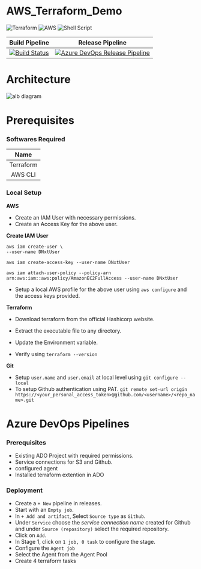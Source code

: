 # AWS_Terraform_Demo
![Terraform](https://img.shields.io/badge/-%235835CC.svg?style=for-the-badge&logo=terraform&logoColor=white) ![AWS](https://img.shields.io/badge/-%23FF9900.svg?style=for-the-badge&logo=amazon-aws&logoColor=white) ![Shell Script](https://img.shields.io/badge/-%23121011.svg?style=for-the-badge&logo=gnu-bash&logoColor=white) 

| Build Pipeline | Release Pipeline |
| ---- | ---- |
| [![Build Status](https://dev.azure.com/DevOpsNxt961/Nxt/_apis/build/status%2FNxt-CI?branchName=basic_ec2)](https://dev.azure.com/DevOpsNxt961/Nxt/_build/latest?definitionId=1&branchName=basic_ec2) | [![Azure DevOps Release Pipeline](https://vsrm.dev.azure.com/DevOpsNxt961/_apis/public/Release/badge/9adb4fbe-b74d-4b2b-b048-09612ac8de25/1/1?api-version=6.0)](https://dev.azure.com/DevOpsNxt961/Nxt/_release?definitionId=9adb4fbe-b74d-4b2b-b048-09612ac8de25&_a=releases) |
# Architecture 
![alb diagram](https://github.com/yoU-Jay/AWS_Demo/assets/59735375/e70aec36-870f-401c-a5bd-d6028a011210)



# Prerequisites

### Softwares Required

|  **Name** |
|:---------:|
| Terraform |
|  AWS CLI  |

### Local Setup

**AWS**

* Create an IAM User with necessary permissions.
* Create an Access Key for the above user.

**Create IAM User**

```
aws iam create-user \
--user-name DNxtUser

aws iam create-access-key --user-name DNxtUser

aws iam attach-user-policy --policy-arn arn:aws:iam::aws:policy/AmazonEC2FullAccess --user-name DNxtUser
```

* Setup a local AWS profile for the above user using `aws configure` and the access keys provided.

  

**Terraform**

* Download terraform from the official Hashicorp website.

* Extract the executable file to any directory.

* Update the Environment variable.

* Verify using `terraform --version`

  

**Git**

* Setup `user.name` and `user.email` at local level using `git configure --local`
* To setup Github authentication using PAT. `git remote set-url origin https://<your_personal_access_token>@github.com/<username>/<repo_name>.git`

# Azure DevOps Pipelines
### Prerequisites
* Existing ADO Project with required permissions.
* Service connections for S3 and Github.
* configured agent
* Installed terraform extention in ADO

### Deployment
* Create a `+ New` pipeline in releases.
* Start with an `Empty job`.
* In `+ Add and artifact`, Select `Source type` as `Github`.
* Under `Service` choose the *service connection name* created for Github and under `Source (repository)` select the required repository.
* Click on `Add`.
* In Stage 1, click on `1 job, 0 task` to configure the stage.
* Configure the `Agent job`
* Select the Agent from the Agent Pool
* Create 4 terraform tasks
